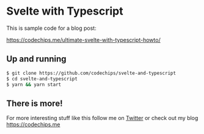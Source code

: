 # Svelte with Typescript

This is sample code for a blog post:

https://codechips.me/ultimate-svelte-with-typescript-howto/


## Up and running

```bash
$ git clone https://github.com/codechips/svelte-and-typescript
$ cd svelte-and-typescript
$ yarn && yarn start

```

## There is more!

For more interesting stuff like this follow me on [Twitter](https://twitter.com/codechips) or check out my blog https://codechips.me

